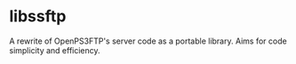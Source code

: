 # libssftp
A rewrite of OpenPS3FTP's server code as a portable library.
Aims for code simplicity and efficiency.
